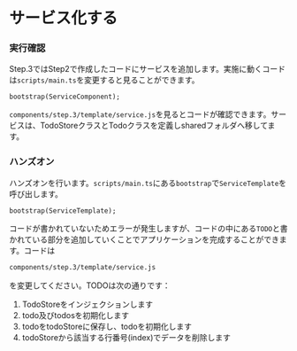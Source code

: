 # サービス化する

### 実行確認

Step.3ではStep2で作成したコードにサービスを追加します。実施に動くコードは`scripts/main.ts`を変更すると見ることができます。

```typscript
bootstrap(ServiceComponent);
```

`components/step.3/template/service.js`を見るとコードが確認できます。サービスは、TodoStoreクラスとTodoクラスを定義しsharedフォルダへ移してます。

### ハンズオン

ハンズオンを行います。`scripts/main.ts`にある`bootstrap`で`ServiceTemplate`を呼び出します。

```typscript
bootstrap(ServiceTemplate);
```

コードが書かれていないためエラーが発生しますが、コードの中にある`TODO`と書かれている部分を追加していくことでアプリケーションを完成することができます。コードは

```bash
components/step.3/template/service.js
```

を変更してください。TODOは次の通りです：

1. TodoStoreをインジェクションします
2. todo及びtodosを初期化します
3. todoをtodoStoreに保存し、todoを初期化します
4. todoStoreから該当する行番号(index)でデータを削除します


